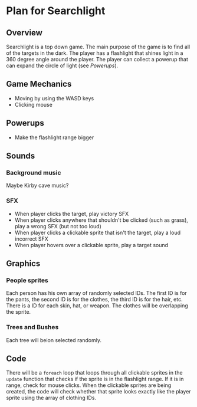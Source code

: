 # Plan for Searchlight

## Overview
Searchlight is a top down game. The main purpose of the game is to find all of the targets in the dark. The player has a flashlight that shines light in a 360 degree angle around the player. The player can collect a powerup that can expand the circle of light (see *Powerups*).

## Game Mechanics
 - Moving by using the WASD keys
 - Clicking mouse

## Powerups
 - Make the flashlight range bigger

## Sounds
### Background music
Maybe Kirby cave music?

### SFX
 - When player clicks the target, play victory SFX
 - When player clicks anywhere that shouldn't be clicked (such as grass), play a wrong SFX (but not too loud)
 - When player clicks a clickable sprite that isn't the target, play a loud incorrect SFX
 - When player hovers over a clickable sprite, play a target sound

## Graphics
### People sprites
Each person has his own array of randomly selected IDs. The first ID is for the pants, the second ID is for the clothes, the third ID is for the hair, etc. There is a ID for each skin, hat, or weapon. The clothes will be overlapping the sprite.

### Trees and Bushes
Each tree will beion selected randomly.

## Code
There will be a `foreach` loop that loops through all clickable sprites in the `update` function that checks if the sprite is in the flashlight range. If it is in range, check for mouse clicks.
When the clickable sprites are being created, the code will check whether that sprite looks exactly like the player sprite using the array of clothing IDs.
